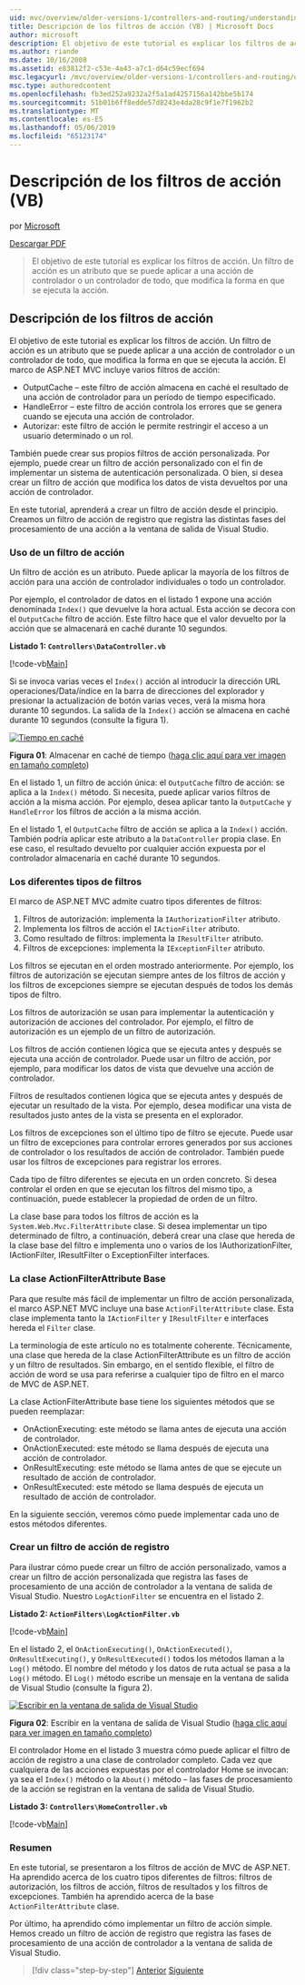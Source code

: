 ```yaml
---
uid: mvc/overview/older-versions-1/controllers-and-routing/understanding-action-filters-vb
title: Descripción de los filtros de acción (VB) | Microsoft Docs
author: microsoft
description: El objetivo de este tutorial es explicar los filtros de acción. Un filtro de acción es un atributo que se puede aplicar a una acción de controlador o un controlador todo...
ms.author: riande
ms.date: 10/16/2008
ms.assetid: e83812f2-c53e-4a43-a7c1-d64c59ecf694
msc.legacyurl: /mvc/overview/older-versions-1/controllers-and-routing/understanding-action-filters-vb
msc.type: authoredcontent
ms.openlocfilehash: fb3ed252a9232a2f5a1ad4257156a142bbe5b174
ms.sourcegitcommit: 51b01b6ff8edde57d8243e4da28c9f1e7f1962b2
ms.translationtype: MT
ms.contentlocale: es-ES
ms.lasthandoff: 05/06/2019
ms.locfileid: "65123174"
---
```

# <a name="understanding-action-filters-vb"></a>Descripción de los filtros de acción (VB)

por [Microsoft](https://github.com/microsoft)

[Descargar PDF](http://download.microsoft.com/download/e/f/3/ef3f2ff6-7424-48f7-bdaa-180ef64c3490/ASPNET_MVC_Tutorial_14_VB.pdf)

> El objetivo de este tutorial es explicar los filtros de acción. Un filtro de acción es un atributo que se puede aplicar a una acción de controlador o un controlador de todo, que modifica la forma en que se ejecuta la acción.

## <a name="understanding-action-filters"></a>Descripción de los filtros de acción

El objetivo de este tutorial es explicar los filtros de acción. Un filtro de acción es un atributo que se puede aplicar a una acción de controlador o un controlador de todo, que modifica la forma en que se ejecuta la acción. El marco de ASP.NET MVC incluye varios filtros de acción:

- OutputCache – este filtro de acción almacena en caché el resultado de una acción de controlador para un período de tiempo especificado.
- HandleError – este filtro de acción controla los errores que se genera cuando se ejecuta una acción de controlador.
- Autorizar: este filtro de acción le permite restringir el acceso a un usuario determinado o un rol.

También puede crear sus propios filtros de acción personalizada. Por ejemplo, puede crear un filtro de acción personalizado con el fin de implementar un sistema de autenticación personalizada. O bien, si desea crear un filtro de acción que modifica los datos de vista devueltos por una acción de controlador.

En este tutorial, aprenderá a crear un filtro de acción desde el principio. Creamos un filtro de acción de registro que registra las distintas fases del procesamiento de una acción a la ventana de salida de Visual Studio.

### <a name="using-an-action-filter"></a>Uso de un filtro de acción

Un filtro de acción es un atributo. Puede aplicar la mayoría de los filtros de acción para una acción de controlador individuales o todo un controlador.

Por ejemplo, el controlador de datos en el listado 1 expone una acción denominada `Index()` que devuelve la hora actual. Esta acción se decora con el `OutputCache` filtro de acción. Este filtro hace que el valor devuelto por la acción que se almacenará en caché durante 10 segundos.

**Listado 1: `Controllers\DataController.vb`**

[!code-vb[Main](understanding-action-filters-vb/samples/sample1.vb)]

Si se invoca varias veces el `Index()` acción al introducir la dirección URL operaciones/Data/índice en la barra de direcciones del explorador y presionar la actualización de botón varias veces, verá la misma hora durante 10 segundos. La salida de la `Index()` acción se almacena en caché durante 10 segundos (consulte la figura 1).

[![Tiempo en caché](understanding-action-filters-vb/_static/image2.png)](understanding-action-filters-vb/_static/image1.png)

**Figura 01**: Almacenar en caché de tiempo ([haga clic aquí para ver imagen en tamaño completo](understanding-action-filters-vb/_static/image3.png))

En el listado 1, un filtro de acción única: el `OutputCache` filtro de acción: se aplica a la `Index()` método. Si necesita, puede aplicar varios filtros de acción a la misma acción. Por ejemplo, desea aplicar tanto la `OutputCache` y `HandleError` los filtros de acción a la misma acción.

En el listado 1, el `OutputCache` filtro de acción se aplica a la `Index()` acción. También podría aplicar este atributo a la `DataController` propia clase. En ese caso, el resultado devuelto por cualquier acción expuesta por el controlador almacenaría en caché durante 10 segundos.

### <a name="the-different-types-of-filters"></a>Los diferentes tipos de filtros

El marco de ASP.NET MVC admite cuatro tipos diferentes de filtros:

1. Filtros de autorización: implementa la `IAuthorizationFilter` atributo.
2. Implementa los filtros de acción el `IActionFilter` atributo.
3. Como resultado de filtros: implementa la `IResultFilter` atributo.
4. Filtros de excepciones: implementa la `IExceptionFilter` atributo.

Los filtros se ejecutan en el orden mostrado anteriormente. Por ejemplo, los filtros de autorización se ejecutan siempre antes de los filtros de acción y los filtros de excepciones siempre se ejecutan después de todos los demás tipos de filtro.

Los filtros de autorización se usan para implementar la autenticación y autorización de acciones del controlador. Por ejemplo, el filtro de autorización es un ejemplo de un filtro de autorización.

Los filtros de acción contienen lógica que se ejecuta antes y después se ejecuta una acción de controlador. Puede usar un filtro de acción, por ejemplo, para modificar los datos de vista que devuelve una acción de controlador.

Filtros de resultados contienen lógica que se ejecuta antes y después de ejecutar un resultado de la vista. Por ejemplo, desea modificar una vista de resultados justo antes de la vista se presenta en el explorador.

Los filtros de excepciones son el último tipo de filtro se ejecute. Puede usar un filtro de excepciones para controlar errores generados por sus acciones de controlador o los resultados de acción de controlador. También puede usar los filtros de excepciones para registrar los errores.

Cada tipo de filtro diferentes se ejecuta en un orden concreto. Si desea controlar el orden en que se ejecutan los filtros del mismo tipo, a continuación, puede establecer la propiedad de orden de un filtro.

La clase base para todos los filtros de acción es la `System.Web.Mvc.FilterAttribute` clase. Si desea implementar un tipo determinado de filtro, a continuación, deberá crear una clase que hereda de la clase base del filtro e implementa uno o varios de los IAuthorizationFilter, IActionFilter, IResultFilter o ExceptionFilter interfaces.

### <a name="the-base-actionfilterattribute-class"></a>La clase ActionFilterAttribute Base

Para que resulte más fácil de implementar un filtro de acción personalizada, el marco ASP.NET MVC incluye una base `ActionFilterAttribute` clase. Esta clase implementa tanto la `IActionFilter` y `IResultFilter` e interfaces hereda el `Filter` clase.

La terminología de este artículo no es totalmente coherente. Técnicamente, una clase que hereda de la clase ActionFilterAttribute es un filtro de acción y un filtro de resultados. Sin embargo, en el sentido flexible, el filtro de acción de word se usa para referirse a cualquier tipo de filtro en el marco de MVC de ASP.NET.

La clase ActionFilterAttribute base tiene los siguientes métodos que se pueden reemplazar:

- OnActionExecuting: este método se llama antes de ejecuta una acción de controlador.
- OnActionExecuted: este método se llama después de ejecuta una acción de controlador.
- OnResultExecuting: este método se llama antes de que se ejecute un resultado de acción de controlador.
- OnResultExecuted: este método se llama después de ejecuta un resultado de acción de controlador.

En la siguiente sección, veremos cómo puede implementar cada uno de estos métodos diferentes.

### <a name="creating-a-log-action-filter"></a>Crear un filtro de acción de registro

Para ilustrar cómo puede crear un filtro de acción personalizado, vamos a crear un filtro de acción personalizada que registra las fases de procesamiento de una acción de controlador a la ventana de salida de Visual Studio. Nuestro `LogActionFilter` se encuentra en el listado 2.

**Listado 2: `ActionFilters\LogActionFilter.vb`**

[!code-vb[Main](understanding-action-filters-vb/samples/sample2.vb)]

En el listado 2, el `OnActionExecuting()`, `OnActionExecuted()`, `OnResultExecuting()`, y `OnResultExecuted()` todos los métodos llaman a la `Log()` método. El nombre del método y los datos de ruta actual se pasa a la `Log()` método. El `Log()` método escribe un mensaje en la ventana de salida de Visual Studio (consulte la figura 2).

[![Escribir en la ventana de salida de Visual Studio](understanding-action-filters-vb/_static/image5.png)](understanding-action-filters-vb/_static/image4.png)

**Figura 02**: Escribir en la ventana de salida de Visual Studio ([haga clic aquí para ver imagen en tamaño completo](understanding-action-filters-vb/_static/image6.png))

El controlador Home en el listado 3 muestra cómo puede aplicar el filtro de acción de registro a una clase de controlador completo. Cada vez que cualquiera de las acciones expuestas por el controlador Home se invocan: ya sea el `Index()` método o la `About()` método – las fases de procesamiento de la acción se registran en la ventana de salida de Visual Studio.

**Listado 3: `Controllers\HomeController.vb`**

[!code-vb[Main](understanding-action-filters-vb/samples/sample3.vb)]

### <a name="summary"></a>Resumen

En este tutorial, se presentaron a los filtros de acción de MVC de ASP.NET. Ha aprendido acerca de los cuatro tipos diferentes de filtros: filtros de autorización, los filtros de acción, filtros de resultados y los filtros de excepciones. También ha aprendido acerca de la base `ActionFilterAttribute` clase.

Por último, ha aprendido cómo implementar un filtro de acción simple. Hemos creado un filtro de acción de registro que registra las fases de procesamiento de una acción de controlador a la ventana de salida de Visual Studio.

> [!div class="step-by-step"]
> [Anterior](asp-net-mvc-routing-overview-vb.md)
> [Siguiente](improving-performance-with-output-caching-vb.md)
